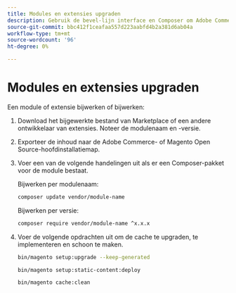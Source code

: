```yaml
---
title: Modules en extensies upgraden
description: Gebruik de bevel-lijn interface en Composer om Adobe Commerce en Magento Open Source modules en uitbreidingen te bevorderen.
source-git-commit: bbc412f1ceafaa557d223aabfd4b2a381d6ab04a
workflow-type: tm+mt
source-wordcount: '96'
ht-degree: 0%

---
```



# Modules en extensies upgraden

Een module of extensie bijwerken of bijwerken:

1. Download het bijgewerkte bestand van Marketplace of een andere ontwikkelaar van extensies. Noteer de modulenaam en -versie.

1. Exporteer de inhoud naar de Adobe Commerce- of Magento Open Source-hoofdinstallatiemap.

1. Voer een van de volgende handelingen uit als er een Composer-pakket voor de module bestaat.

   Bijwerken per modulenaam:

   ```bash
   composer update vendor/module-name
   ```

   Bijwerken per versie:

   ```bash
   composer require vendor/module-name ^x.x.x
   ```

1. Voer de volgende opdrachten uit om de cache te upgraden, te implementeren en schoon te maken.

   ```bash
   bin/magento setup:upgrade --keep-generated
   ```

   ```bash
   bin/magento setup:static-content:deploy
   ```

   ```bash
   bin/magento cache:clean
   ```
